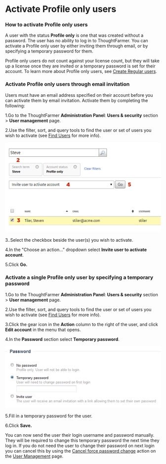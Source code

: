 # Activate Profile only users



### How to activate Profile only users

A user with the status **Profile only** is one that was created without a password. The user has no ability to log in to ThoughtFarmer. You can activate a Profile only user by either inviting them through email, or by specifying a temporary password for them.  
  
Profile only users do not count against your license count, but they will take up a license once they are invited or a temporary password is set for their account. To learn more about Profile only users, see [Create Regular users](create-users/create-regular-users.md).

### Activate Profile only users through email invitation

Users must have an email address specified on their account before you can activate them by email invitation. Activate them by completing the following:

1.Go to the ThoughtFarmer **Administration Panel**: **Users & security** section &gt; **User management** page.

2.Use the filter, sort, and query tools to find the user or set of users you wish to activate \(see [Find Users](find-users.md) for more info\).

![](../../.gitbook/assets/1%20%2884%29.png)



3..Select the checkbox beside the user\(s\) you wish to activate.

4.In the "Choose an action..." dropdown select **Invite user to activate account**.

5.Click **Go.**

### Activate a single Profile only user by specifying a temporary password

1.Go to the ThoughtFarmer **Administration Panel**: **Users & security** section &gt; **User management** page.

2.Use the filter, sort, and query tools to find the user or set of users you wish to activate \(see [Find Users](find-users.md) for more info\).

3.Click the gear icon in the **Action** column to the right of the user, and click **Edit account** in the menu that opens.

4.In the **Password** section select **Temporary password**.

![](../../.gitbook/assets/2%20%2833%29.png)

5.Fill in a temporary password for the user.

6.Click **Save.**

You can now send the user their login username and password manually. They will be required to change this temporary password the next time they log in. If you do not need the user to change their password on next login you can cancel this by using the [Cancel force password change](cancel-force-password-change.md) action on the [User Management](./) page.

  
 

